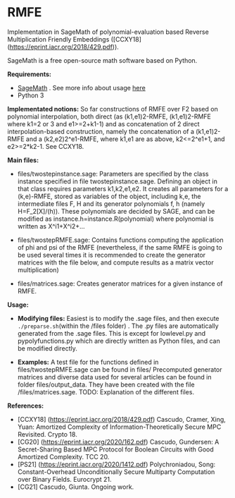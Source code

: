 # RMFE 
Implementation in SageMath of polynomial-evaluation based Reverse Multiplication Friendly Embeddings ([CCXY18] (https://eprint.iacr.org/2018/429.pdf)).

SageMath is a free open-source math software based on Python.

**Requirements:**
- [SageMath](https://www.sagemath.org/download.html) . See more info about usage [here](https://doc.sagemath.org/html/en/faq/faq-usage.html)
- Python 3

**Implementated notions:**
So far constructions of RMFE over F2 based on polynomial interpolation, both direct (as (k1,e1)2-RMFE, (k1,e1)2-RMFE where k1=2 or 3 and e1>=2+k1-1) and as concatenation of 2 direct interpolation-based construction, namely the concatenation of a (k1,e1)2-RMFE and a (k2,e2)2^e1-RMFE, where k1,e1 are as above, k2<=2^e1+1, and e2>=2*k2-1. See CCXY18.

**Main files:**
 - files/twostepinstance.sage:
 Parameters are specified by the class instance specified in file twostepinstance.sage. Defining an object in that class requires parameters k1,k2,e1,e2. It creates all parameters for a (k,e)-RMFE, stored as variables of the object, including k,e, the intermediate files F, H and its generator polynomials f, h (namely H=F_2[X]/(h)). These polynomials are decided by SAGE, and can be modified as instance.h=instance.R(polynomial) where polynomial is written as X^i1+X^i2+...

 - files/twostepRMFE.sage:
 Contains functions computing the application of phi and psi of the RMFE (nevertheless, if the same RMFE is going to be used several times it is recommended to create the generator matrices with the file below, and compute results as a matrix vector multiplication)

 - files/matrices.sage:
 Creates generator matrices for a given instance of RMFE.



**Usage:**
 
 - **Modifying files:**
 Easiest is to modify the .sage files, and then execute `./preparse.sh`(within the /files folder) . The .py files are automatically generated from the .sage files. 
This is except for lowlevel.py and pypolyfunctions.py which are directly written as Python files, and can be modified directly.
 
 - **Examples:**
 A test file for the functions defined in files/twostepRMFE.sage can be found in files/
 Precomputed generator matrices and diverse data used for several articles can be found in folder files/output_data. They have been created with the file /files/matrices.sage. TODO: Explanation of the different files.
  
**References:**
 - [CCXY18] (https://eprint.iacr.org/2018/429.pdf) Cascudo, Cramer, Xing, Yuan: Amortized Complexity of Information-Theoretically Secure MPC Revisited. Crypto 18. 
 - [CG20] (https://eprint.iacr.org/2020/162.pdf) Cascudo, Gundersen: A Secret-Sharing Based MPC Protocol for Boolean Circuits with Good Amortized Complexity. TCC 20.
 - [PS21] (https://eprint.iacr.org/2020/1412.pdf) Polychroniadou, Song: Constant-Overhead Unconditionally Secure Multiparty Computation over Binary Fields. Eurocrypt 21.
 - [CG21] Cascudo, Giunta. Ongoing work. 




